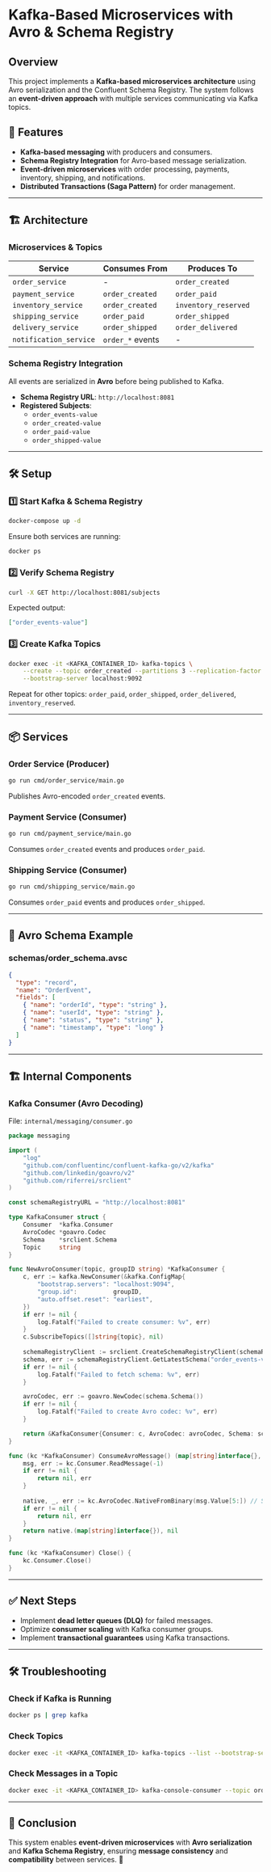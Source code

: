 # Kafka-Based Microservices with Avro & Schema Registry

## Overview
This project implements a **Kafka-based microservices architecture** using Avro serialization and the Confluent Schema Registry. The system follows an **event-driven approach** with multiple services communicating via Kafka topics.

## 🚀 Features
- **Kafka-based messaging** with producers and consumers.
- **Schema Registry Integration** for Avro-based message serialization.
- **Event-driven microservices** with order processing, payments, inventory, shipping, and notifications.
- **Distributed Transactions (Saga Pattern)** for order management.

---
## 🏗 Architecture
### **Microservices & Topics**
| Service              | Consumes From         | Produces To             |
|----------------------|----------------------|--------------------------|
| `order_service`      | -                    | `order_created`         |
| `payment_service`    | `order_created`      | `order_paid`            |
| `inventory_service`  | `order_created`      | `inventory_reserved`    |
| `shipping_service`   | `order_paid`         | `order_shipped`         |
| `delivery_service`   | `order_shipped`      | `order_delivered`       |
| `notification_service` | `order_*` events   | -                        |

### **Schema Registry Integration**
All events are serialized in **Avro** before being published to Kafka.
- **Schema Registry URL**: `http://localhost:8081`
- **Registered Subjects**:
  - `order_events-value`
  - `order_created-value`
  - `order_paid-value`
  - `order_shipped-value`

---
## 🛠 Setup
### **1️⃣ Start Kafka & Schema Registry**
```sh
docker-compose up -d
```
Ensure both services are running:
```sh
docker ps
```

### **2️⃣ Verify Schema Registry**
```sh
curl -X GET http://localhost:8081/subjects
```
Expected output:
```json
["order_events-value"]
```

### **3️⃣ Create Kafka Topics**
```sh
docker exec -it <KAFKA_CONTAINER_ID> kafka-topics \
    --create --topic order_created --partitions 3 --replication-factor 1 \
    --bootstrap-server localhost:9092
```
Repeat for other topics: `order_paid`, `order_shipped`, `order_delivered`, `inventory_reserved`.

---
## 📦 Services
### **Order Service** (Producer)
```sh
go run cmd/order_service/main.go
```
Publishes Avro-encoded `order_created` events.

### **Payment Service** (Consumer)
```sh
go run cmd/payment_service/main.go
```
Consumes `order_created` events and produces `order_paid`.

### **Shipping Service** (Consumer)
```sh
go run cmd/shipping_service/main.go
```
Consumes `order_paid` events and produces `order_shipped`.

---
## 📜 Avro Schema Example
### **schemas/order_schema.avsc**
```json
{
  "type": "record",
  "name": "OrderEvent",
  "fields": [
    { "name": "orderId", "type": "string" },
    { "name": "userId", "type": "string" },
    { "name": "status", "type": "string" },
    { "name": "timestamp", "type": "long" }
  ]
}
```

---
## 🏗 Internal Components
### **Kafka Consumer (Avro Decoding)**
File: `internal/messaging/consumer.go`
```go
package messaging

import (
    "log"
    "github.com/confluentinc/confluent-kafka-go/v2/kafka"
    "github.com/linkedin/goavro/v2"
    "github.com/riferrei/srclient"
)

const schemaRegistryURL = "http://localhost:8081"

type KafkaConsumer struct {
    Consumer  *kafka.Consumer
    AvroCodec *goavro.Codec
    Schema    *srclient.Schema
    Topic     string
}

func NewAvroConsumer(topic, groupID string) *KafkaConsumer {
    c, err := kafka.NewConsumer(&kafka.ConfigMap{
        "bootstrap.servers": "localhost:9094",
        "group.id":          groupID,
        "auto.offset.reset": "earliest",
    })
    if err != nil {
        log.Fatalf("Failed to create consumer: %v", err)
    }
    c.SubscribeTopics([]string{topic}, nil)
    
    schemaRegistryClient := srclient.CreateSchemaRegistryClient(schemaRegistryURL)
    schema, err := schemaRegistryClient.GetLatestSchema("order_events-value")
    if err != nil {
        log.Fatalf("Failed to fetch schema: %v", err)
    }

    avroCodec, err := goavro.NewCodec(schema.Schema())
    if err != nil {
        log.Fatalf("Failed to create Avro codec: %v", err)
    }

    return &KafkaConsumer{Consumer: c, AvroCodec: avroCodec, Schema: schema, Topic: topic}
}

func (kc *KafkaConsumer) ConsumeAvroMessage() (map[string]interface{}, error) {
    msg, err := kc.Consumer.ReadMessage(-1)
    if err != nil {
        return nil, err
    }
    
    native, _, err := kc.AvroCodec.NativeFromBinary(msg.Value[5:]) // Skip schema ID
    if err != nil {
        return nil, err
    }
    return native.(map[string]interface{}), nil
}

func (kc *KafkaConsumer) Close() {
    kc.Consumer.Close()
}
```

---
## ✅ Next Steps
- Implement **dead letter queues (DLQ)** for failed messages.
- Optimize **consumer scaling** with Kafka consumer groups.
- Implement **transactional guarantees** using Kafka transactions.

---
## 🛠 Troubleshooting
### **Check if Kafka is Running**
```sh
docker ps | grep kafka
```

### **Check Topics**
```sh
docker exec -it <KAFKA_CONTAINER_ID> kafka-topics --list --bootstrap-server localhost:9092
```

### **Check Messages in a Topic**
```sh
docker exec -it <KAFKA_CONTAINER_ID> kafka-console-consumer --topic order_created --from-beginning --bootstrap-server localhost:9092
```

---
## 🎯 Conclusion
This system enables **event-driven microservices** with **Avro serialization** and **Kafka Schema Registry**, ensuring **message consistency** and **compatibility** between services. 🚀

